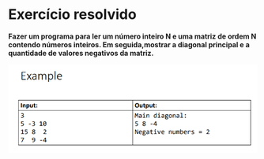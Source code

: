 # Exercício resolvido

**Fazer um programa para ler um número inteiro N e uma matriz de ordem N contendo números inteiros. Em seguida,mostrar a diagonal principal e a quantidade de valores negativos da matriz.**

![Example](../imagens/ex_matriz1.png)
